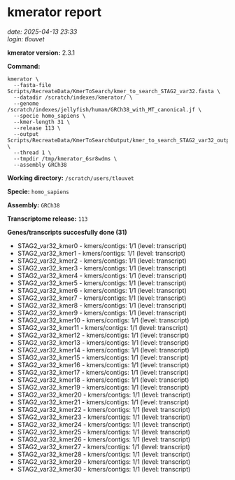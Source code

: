 # kmerator report
*date: 2025-04-13 23:33*  
*login: tlouvet*

**kmerator version:** 2.3.1

**Command:**

```
kmerator \
  --fasta-file Scripts/RecreateData/KmerToSearch/kmer_to_search_STAG2_var32.fasta \
  --datadir /scratch/indexes/kmerator/ \
  --genome /scratch/indexes/jellyfish/human/GRCh38_with_MT_canonical.jf \
  --specie homo_sapiens \
  --kmer-length 31 \
  --release 113 \
  --output Scripts/RecreateData/KmerToSearchOutput/kmer_to_search_STAG2_var32_output \
  --thread 1 \
  --tmpdir /tmp/kmerator_6sr8wdms \
  --assembly GRCh38
```

**Working directory:** `/scratch/users/tlouvet`

**Specie:** `homo_sapiens`

**Assembly:** `GRCh38`

**Transcriptome release:** `113`

**Genes/transcripts succesfully done (31)**

- STAG2_var32_kmer0 - kmers/contigs: 1/1 (level: transcript)
- STAG2_var32_kmer1 - kmers/contigs: 1/1 (level: transcript)
- STAG2_var32_kmer2 - kmers/contigs: 1/1 (level: transcript)
- STAG2_var32_kmer3 - kmers/contigs: 1/1 (level: transcript)
- STAG2_var32_kmer4 - kmers/contigs: 1/1 (level: transcript)
- STAG2_var32_kmer5 - kmers/contigs: 1/1 (level: transcript)
- STAG2_var32_kmer6 - kmers/contigs: 1/1 (level: transcript)
- STAG2_var32_kmer7 - kmers/contigs: 1/1 (level: transcript)
- STAG2_var32_kmer8 - kmers/contigs: 1/1 (level: transcript)
- STAG2_var32_kmer9 - kmers/contigs: 1/1 (level: transcript)
- STAG2_var32_kmer10 - kmers/contigs: 1/1 (level: transcript)
- STAG2_var32_kmer11 - kmers/contigs: 1/1 (level: transcript)
- STAG2_var32_kmer12 - kmers/contigs: 1/1 (level: transcript)
- STAG2_var32_kmer13 - kmers/contigs: 1/1 (level: transcript)
- STAG2_var32_kmer14 - kmers/contigs: 1/1 (level: transcript)
- STAG2_var32_kmer15 - kmers/contigs: 1/1 (level: transcript)
- STAG2_var32_kmer16 - kmers/contigs: 1/1 (level: transcript)
- STAG2_var32_kmer17 - kmers/contigs: 1/1 (level: transcript)
- STAG2_var32_kmer18 - kmers/contigs: 1/1 (level: transcript)
- STAG2_var32_kmer19 - kmers/contigs: 1/1 (level: transcript)
- STAG2_var32_kmer20 - kmers/contigs: 1/1 (level: transcript)
- STAG2_var32_kmer21 - kmers/contigs: 1/1 (level: transcript)
- STAG2_var32_kmer22 - kmers/contigs: 1/1 (level: transcript)
- STAG2_var32_kmer23 - kmers/contigs: 1/1 (level: transcript)
- STAG2_var32_kmer24 - kmers/contigs: 1/1 (level: transcript)
- STAG2_var32_kmer25 - kmers/contigs: 1/1 (level: transcript)
- STAG2_var32_kmer26 - kmers/contigs: 1/1 (level: transcript)
- STAG2_var32_kmer27 - kmers/contigs: 1/1 (level: transcript)
- STAG2_var32_kmer28 - kmers/contigs: 1/1 (level: transcript)
- STAG2_var32_kmer29 - kmers/contigs: 1/1 (level: transcript)
- STAG2_var32_kmer30 - kmers/contigs: 1/1 (level: transcript)
